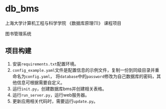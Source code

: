 # db_bms
上海大学计算机工程与科学学院 《数据库原理(1)》 课程项目

图书管理系统  

## 项目构建
1. 安装`requirements.txt`配置环境。
2. `config_example.yaml`文件是配置信息的示例文件，复制一份到同级目录并重命名为`config.yaml`，
将`database`中的`password`修改为自己数据库的密码，其他信息可根据需要自定义。
3. 运行`init.py`，创建数据库bms并创建相关表格。
4. 运行`run_server.py`，运行web服务器。
5. 更新应用相关代码时，需要运行`update.py`。